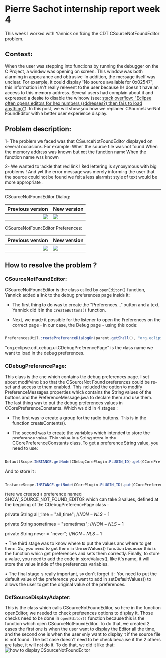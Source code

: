 # Pierre Sachot internship report week 4

This week I worked with Yannick on fixing the CDT CSourceNotFoundEditor problem.

## Context:
When the user was stepping into functions by running the debugger on the C Project, a window was opening on screen. This window was both alarming in appearance and obtrusive. 
In addition, the message itself was unclear. For example, it could display "No source available for 0x02547", this information isn't really relevent to the user because he doesn't have an access to this memory address. Several users had complain about it and expressed a desire to disable the window (see: [stack overflow: "Eclipse often opens editors for hex numbers (addresses?) then fails to load anything"](http://stackoverflow.com/questions/43361654/eclipse-often-opens-editors-for-hex-numbers-addresses-then-fails-to-load-anyt/43412237)).
In this post, we will show you how we replaced CSourceUserNot FoundEditor with a better user experience display.

## Problem description:

1- The problem we faced was that CSourceNotFoundEditor displayed on several occasions. For example:
	When the source file was not found
	When the memory address was known but not the function name
	When the function name was known
		
2- We wanted to tackle that red link ! Red lettering is synonymous with big problems ! And yet the error message was merely informing the user that the source could not be found we felt a less alarmist style of text would be more appropriate..
___

CSourceNotFoundEditor Dialog:

Previous version	|	New version
------------------------:|:------------------
![](https://github.com/PierreSachot/Internship-Reports/blob/master/images/Screenshot_1.png?raw=true) | ![](https://github.com/PierreSachot/Internship-Reports/blob/master/images/Screenshot_2.png?raw=true)

CSourceNotFoundEditor Preferences:

Previous version	|	New version
------------------------:|:------------------
![](https://github.com/PierreSachot/Internship-Reports/blob/master/images/Screenshot_3.png?raw=true) | ![](https://github.com/PierreSachot/Internship-Reports/blob/master/images/Screenshot_4.png?raw=true)

## How to resolve the problem ?

### CSourceNotFoundEditor:

CSourceNotFoundEditor is the class called by `openEditor()` function, Yannick added a link to the debug preferences page inside it:

- The first thing to do was to create the "Preferences..." button and a text, Yannick did it in the `createButtons()` function.

- Next, we made it possible for the listener to open the Preferences on the correct page - in our case, the Debug page - using this code:
```Java

PreferencesUtil.createPreferenceDialogOn(parent.getShell(), "org.eclipse.cdt.debug.ui.CDebugPreferencePage", null, null).open();

```

"org.eclipse.cdt.debug.ui.CDebugPreferencePage" is the class name we want to load in the debug preferences.

### CDebugPreferencePage:

This class is the one which contains the debug preferences page. I set about modifying it so that the CSourceNot Found preferences could be re-set and access to them enabled. This included the option to modify PreferenceMessages.properties which contains the String values of the buttons and the PreferenceMessage.java to declare them and use them. The last thing was to put the debug preferences values in CCorePreferenceConstants. Which we did in 4 stages :

- The first was to create a group for the radio buttons. This is in the function createContents().

- The second was to create the variables which intended to store the preference value. This value is a String store in the CCorePreferenceConstants class. To get a preference String value, you need to use:

```Java

DefaultScope.INSTANCE.getNode(CDebugCorePlugin.PLUGIN_ID).get(CCorePreferenceConstants.YOUR_PREFERENCE_NAME, null);

```
And to store it :

```Java

InstanceScope.INSTANCE.getNode(CCorePlugin.PLUGIN_ID).put(CCorePreferenceConstants.YOUR_PREFERENCE_NAME, "Your text");

```
Here we created a preference named : SHOW_SOURCE_NOT_FOUND_EDITOR which can take 3 values, defined at the begining of the CDebugPreferencePage class :

  private String all_time = "all_time"; //$NON-NLS-1$

  private String sometimes = "sometimes"; //$NON-NLS-1$

  private String never = "never"; //$NON-NLS-1$

•       The third stage was to know where to put the values and where to get them. So, you need to get them in the setValues() function because this is the function which get preferences and sets them correctly. Finally, to store a value, you need to add the code in storeValues(), like it's name, it will store the value inside of the preferences variables.

•       The final stage is really important, so don't forget it : You need to put the default value of the preference you want to add in setDefaultValues() to allows the user to get the original value of the preferences.
### DsfSourceDisplayAdapter:
This is the class which calls CSourceNotFoundEditor, so here in the function openEditor, we needed to check preferences options to
display it.
Those checks need to be done in `openEditor()` function because this is the function which open CSourceNotFoundEditor.
To do that, we created 2 cases the first one is when the user want to display the Editor all the time, and the second one is when the user only want to display it if the source file is not found. The last case doesn't need to be check because if the 2 others are false, it will not do it.
To do that, we did it like that:
![how to display CSourceNotFoundEditor](http://image.prntscr.com/image/bb4a2112940a43429f7f1fe3f7b28e1a.png)
